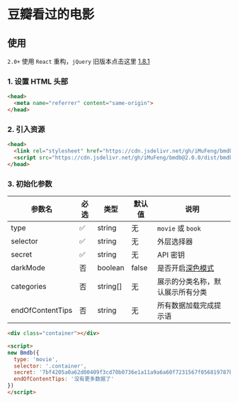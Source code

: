 # 豆瓣看过的电影

## 使用

`2.0+` 使用 `React` 重构，`jQuery` 旧版本点击这里 [1.8.1](https://github.com/iMuFeng/bmdb/tree/1.8.1)

### 1. 设置 HTML 头部

```html
<head>
  <meta name="referrer" content="same-origin">
</head>
```

### 2. 引入资源

```html
<head>
  <link rel="stylesheet" href="https://cdn.jsdelivr.net/gh/iMuFeng/bmdb@2.0.0/dist/bmdb.css">
  <script src="https://cdn.jsdelivr.net/gh/iMuFeng/bmdb@2.0.0/dist/bmdb.js" />
</head>
```

### 3. 初始化参数

| 参数名 | 必选 | 类型   | 默认值 | 说明         |
| ------ | ---- | ------ | ------ | ---------- |
| type   |  ✅  | string | 无 | `movie` 或 `book` |
| selector | ✅   | string | 无 | 外层选择器 |
| secret | ✅   | string | 无 | API 密钥 |
| darkMode |  否   | boolean | false | 是否开启[深色模式](https://developer.mozilla.org/zh-CN/docs/Web/CSS/@media/prefers-color-scheme) |
| categories | 否 | string[] | 无 | 展示的分类名称，默认展示所有分类 |
| endOfContentTips |  否   | string | 无 | 所有数据加载完成提示语 |

```html
<div class="container"></div>

<script>
new Bmdb({
  type: 'movie',
  selector: '.container',
  secret: '7bf4205a0a62d00409f3cd70b0736e1a11a9a6a60f7231567f056819787b8096',
  endOfContentTips: '没有更多数据了'
})
</script>
```
